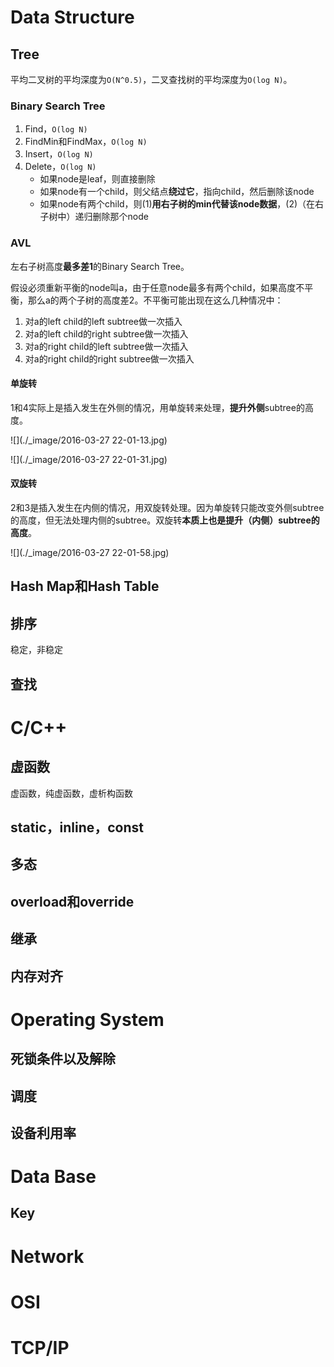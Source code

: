 # Data Structure

## Tree

平均二叉树的平均深度为`O(N^0.5)`，二叉查找树的平均深度为`O(log N)`。

### Binary Search Tree

1. Find，`O(log N)`
2. FindMin和FindMax，`O(log N)`
3. Insert，`O(log N)`
4. Delete，`O(log N)`
    * 如果node是leaf，则直接删除
    * 如果node有一个child，则父结点**绕过它**，指向child，然后删除该node
    * 如果node有两个child，则(1)**用右子树的min代替该node数据**，(2)（在右子树中）递归删除那个node

### AVL

左右子树高度**最多差1**的Binary Search Tree。

假设必须重新平衡的node叫a，由于任意node最多有两个child，如果高度不平衡，那么a的两个子树的高度差2。不平衡可能出现在这么几种情况中：

1. 对a的left child的left subtree做一次插入
2. 对a的left child的right subtree做一次插入
3. 对a的right child的left subtree做一次插入
4. 对a的right child的right subtree做一次插入

#### 单旋转

1和4实际上是插入发生在外侧的情况，用单旋转来处理，**提升外侧**subtree的高度。

![](./_image/2016-03-27 22-01-13.jpg)

![](./_image/2016-03-27 22-01-31.jpg)


#### 双旋转

2和3是插入发生在内侧的情况，用双旋转处理。因为单旋转只能改变外侧subtree的高度，但无法处理内侧的subtree。双旋转**本质上也是提升（内侧）subtree的高度**。

![](./_image/2016-03-27 22-01-58.jpg)


## Hash Map和Hash Table

## 排序

稳定，非稳定

## 查找

# C/C++

## 虚函数

虚函数，纯虚函数，虚析构函数

## static，inline，const

## 多态

## overload和override

## 继承

## 内存对齐

# Operating System

## 死锁条件以及解除

## 调度

## 设备利用率

# Data Base

## Key

# Network

# OSI

# TCP/IP